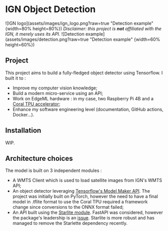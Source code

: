 # IGN Object Detection
![IGN logo](assets/images/ign_logo.png?raw=true "Detection example" {width=80% height=80%})
*Disclaimer: this project is **not** affiliated with the IGN, it merely uses its API.*
![Detection example](assets/images/detection.png?raw=true "Detection example" {width=60% height=60%})

## Project
This project aims to build a fully-fledged object detector using Tensorflow. I built it to :
- Improve my computer vision knowledge;
- Build a modern micro-service using an API;
- Work on EdgeML hardware : in my case, two Raspberry Pi 4B and a [Coral TPU accelerator](https://coral.ai/products/accelerator/);
- Enhance my software engineering level (documentation, GitHub actions, Docker...).

## Installation
WIP.

## Architecture choices
The model is built on 3 independent modules :
- A WMTS Client which is used to load satellite images from IGN's WMTS API;
- An object detector leveraging [Tensorflow's Model Maker API](https://www.tensorflow.org/lite/models/modify/model_maker). The project was initially built on PyTorch, however the need to have a final model in .tflite format to use the Coral TPU required a framework change since conversions to the ONNX format failed;
- An API built using the [Starlite module](https://starlite-api.github.io/starlite/1.48/). FastAPI was considered, however the package's leadership is an [issue](https://github.com/tiangolo/fastapi/discussions/3970). Starlite is more robust and has managed to remove the Starlette dependency recently.